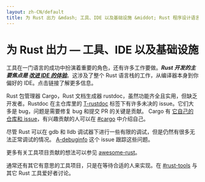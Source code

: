 ```yaml
---
layout: zh-CN/default
title: 为 Rust 出力 &mdash; 工具、IDE 以及基础设施 &middot; Rust 程序设计语言
---
```


# 为 Rust 出力 &mdash; 工具、IDE 以及基础设施

工具在一门语言的成功中扮演着重要的角色，还有许多工作要做。***Rust 开发的主要焦点是 [改进 IDE 的体验][ides]***。这涉及了整个 Rust 语言栈的工作，从编译器本身到你偏好的 IDE。点击链接了解更多信息。

Rust 包管理器 Cargo，Rust 文档生成器 rustdoc，虽然功能齐全且实用，但缺乏开发者。Rustdoc 在主仓库里的 [T-rustdoc] 标签下有许多未决的 issue。它们大多是 bug，问题是需要修复 bug 和提交 PR 的关键是贡献。 Cargo 有 [它自己的仓库和 issue][Cargo]，有兴趣贡献的人可以在 [#cargo] 中介绍自己。

尽管 Rust 可以在 gdb 和 lldb 调试器下进行一些有限的调试，但是仍然有很多无法正常调试的情况。 [A-debuginfo] 这个 issue 跟踪这些问题。

更多有关工具项目贡献的想法可以参见 [awesome-rust]。

通常还有其它有意思的工具项目，只是在等待合适的人来实现。在 [#rust-tools] 与其它 Rust 工具爱好者讨论。

[#cargo]: https://kiwiirc.com/nextclient/#ircs://irc.mozilla.org:6697/#rustc?nick=rustacean??
[#rust-tools]: https://kiwiirc.com/nextclient/#ircs://irc.mozilla.org:6697/#rust-tools?nick=rustacean??
[A-debuginfo]: https://github.com/rust-lang/rust/issues?q=is%3Aopen+is%3Aissue+label%3AA-debuginfo
[T-rustdoc]: https://github.com/rust-lang/rust/issues?q=is%3Aopen+is%3Aissue+label%3AT-rustdoc
[Cargo]: https://github.com/rust-lang/cargo/issues
[awesome-rust]: https://github.com/kud1ing/awesome-rust
[ides]: https://forge.rust-lang.org/ides.html

